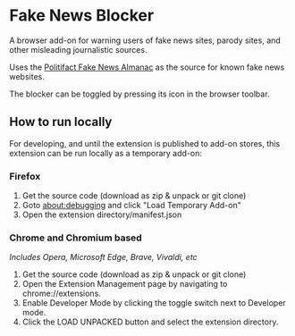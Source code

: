 # Fake News Blocker
A browser add-on for warning users of fake news sites, parody sites, and other misleading journalistic sources.

Uses the [Politifact Fake News Almanac](http://www.politifact.com/punditfact/article/2017/apr/20/politifacts-guide-fake-news-websites-and-what-they/) as the source for known fake news websites.

The blocker can be toggled by pressing its icon in the browser toolbar.

## How to run locally
For developing, and until the extension is published to add-on stores, this extension can be run locally as a temporary add-on:

### Firefox
1. Get the source code (download as zip & unpack or git clone)
2. Goto [about:debugging](about:debugging) and click "Load Temporary Add-on"
3. Open the extension directory/manifest.json

### Chrome and Chromium based
*Includes Opera, Microsoft Edge, Brave, Vivaldi, etc*
1. Get the source code (download as zip & unpack or git clone)
2. Open the Extension Management page by navigating to chrome://extensions.
3. Enable Developer Mode by clicking the toggle switch next to Developer mode.
4. Click the LOAD UNPACKED button and select the extension directory.